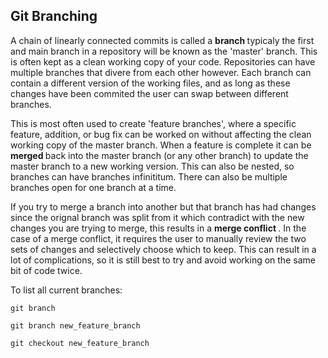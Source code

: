 <h2> Git Branching </h2>

A chain of linearly connected commits is called a <b> branch </b> typicaly the first and main branch in a repository will be known as the 'master' branch. This is often kept as a clean working copy of your code. Repositories can have multiple branches that divere from each other however. Each branch can contain a different version of the working files, and as long as these changes have been commited the user can swap between different branches.

This is most often used to create 'feature branches', where a specific feature, addition, or bug fix can be worked on without affecting the clean working copy of the master branch. When a feature is complete it can be <b> merged </b> back into the master branch (or any other branch) to update the master branch to a new working version. This can also be nested, so branches can have branches infinititum. There can also be multiple branches open for one branch at a time.

If you try to merge a branch into another but that branch has had changes since the orignal branch was split from it which contradict with the new changes you are trying to merge, this results in a <b> merge conflict </b>. In the case of a merge conflict, it requires the user to manually review the two sets of changes and selectively choose which to keep. This can result in a lot of complications, so it is still best to try and avoid working on the same bit of code twice.

To list all current branches:

    git branch
  
    git branch new_feature_branch
  
    git checkout new_feature_branch
  
  
